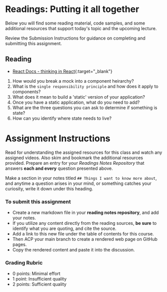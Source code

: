 # Readings: Putting it all together

Below you will find some reading material, code samples, and some additional resources that support today's topic and the upcoming lecture.

Review the Submission Instructions for guidance on completing and submitting this assignment.

## Reading

- [React Docs - thinking in React](https://reactjs.org/docs/thinking-in-react.html){:target="_blank"}

1. How would you break a mock into a component heirarchy?
1. What is the `single responsibility principle` and how does it apply to components?
1. What does it mean to build a 'static' version of your application?
1. Once you have a static application, what do you need to add?
1. What are the three questions you can ask to determine if something is state?
1. How can you identify where state needs to live?

<!-- ## Additional Resources

PLACEHOLDER

### Videos

PLACEHOLDER -->

<!-- ### Bookmark/Skim

PLACEHOLDER -->


# Assignment Instructions

Read for understanding the assigned resources for this class and watch any assigned videos. Also skim and bookmark the additional resources provided. Prepare an entry for your *Readings Notes Repository* that answers **each and every** question presented above. 

Make a section in your notes titled `## Things I want to know more about`, and anytime a question arises in your mind, or something catches your curiosity, write it down under this heading. 

### To submit this assignment

- Create a new markdown file in your **reading notes repository**, and add your notes.
- If you utilize any content directly from the reading sources, **be sure** to identify what you are quoting, and cite the source.
- Add a link to this new file under the table of contents for this course.
- Then ACP your main branch to create a rendered web page on GitHub pages.
- Copy the rendered content and paste it into the discussion.

### Grading Rubric

- 0 points: Minimal effort
- 1 point: Insufficient quality
- 2 points: Sufficient quality
